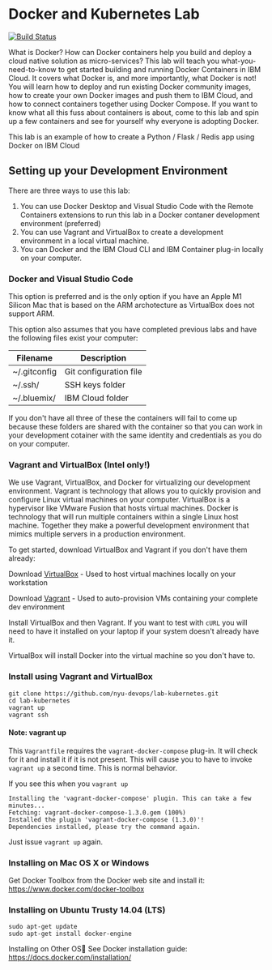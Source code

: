 # Docker and Kubernetes Lab

[![Build Status](https://github.com/nyu-devops/lab-kubernetes/actions/workflows/workflow.yaml/badge.svg)](https://github.com/nyu-devops/lab-kubernetes/actions)

What is Docker? How can Docker containers help you build and deploy a cloud native solution as micro-services? This lab will teach you what-you-need-to-know to get started building and running Docker Containers in IBM Cloud. It covers what Docker is, and more importantly, what Docker is not! You will learn how to deploy and run existing Docker community images, how to create your own Docker images and push them to IBM Cloud, and how to connect containers together using Docker Compose. If you want to know what all this fuss about containers is about, come to this lab and spin up a few containers and see for yourself why everyone is adopting Docker.

This lab is an example of how to create a Python / Flask / Redis app using Docker on IBM Cloud

## Setting up your Development Environment

There are three ways to use this lab:

1. You can use Docker Desktop and Visual Studio Code with the Remote Containers extensions to run this lab in a Docker contaner development environment (preferred)
2. You can use Vagrant and VirtualBox to create a development environment in a local virtual machine.
3. You can Docker and the IBM Cloud CLI and IBM Container plug-in locally on your computer.

### Docker and Visual Studio Code

This option is preferred and is the only option if you have an Apple M1 Silicon Mac that is based on the ARM archotecture as VirtualBox does not support ARM.

This option also assumes that you have completed previous labs and have the following files exist your computer:

| Filename | Description |
| -------- | ----------- |
| ~/.gitconfig | Git configuration file |
| ~/.ssh/ | SSH keys folder |
| ~/.bluemix/ | IBM Cloud folder |

If you don't have all three of these the containers will fail to come up because these folders are shared with the container so that you can work in your development cotainer with the same identity and credentials as you do on your computer.

### Vagrant and VirtualBox (Intel only!)

We use Vagrant, VirtualBox, and Docker for virtualizing our development environment. Vagrant is technology that allows you to quickly provision and configure Linux virtual machines on your computer. VirtualBox is a hypervisor like VMware Fusion that hosts virtual machines. Docker is technology that will run multiple containers within a single Linux host machine. Together they make a powerful development environment that mimics multiple servers in a production environment.

To get started, download VirtualBox and Vagrant if you don't have them already:

Download [VirtualBox](https://www.virtualbox.org) - Used to host virtual machines locally on your workstation

Download [Vagrant](https://www.vagrantup.com) - Used to auto-provision VMs containing your complete dev environment

Install VirtualBox and then Vagrant. If you want to test with `cURL` you will need to have it installed on your laptop if your system doesn't already have it.

VirtualBox will install Docker into the virtual machine so you don't have to.

### Install using Vagrant and VirtualBox

    git clone https://github.com/nyu-devops/lab-kubernetes.git
    cd lab-kubernetes
    vagrant up
    vagrant ssh

#### Note: vagrant up
This `Vagrantfile` requires the `vagrant-docker-compose` plug-in. It will check for it and install it if it is not present. This will cause you to have to invoke `vagrant up` a second time. This is normal behavior.

If you see this when you `vagrant up`
```
Installing the 'vagrant-docker-compose' plugin. This can take a few minutes...
Fetching: vagrant-docker-compose-1.3.0.gem (100%)
Installed the plugin 'vagrant-docker-compose (1.3.0)'!
Dependencies installed, please try the command again.
```

Just issue `vagrant up` again.

### Installing on Mac OS X or Windows
Get Docker Toolbox from the Docker web site and install it:
https://www.docker.com/docker-toolbox

### Installing on Ubuntu Trusty 14.04 (LTS)

    sudo apt-get update
    sudo apt-get install docker-engine

Installing on Other OS See Docker installation guide:
https://docs.docker.com/installation/
